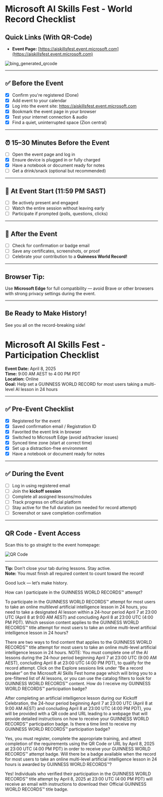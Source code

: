 # Microsoft AI Skills Fest - World Record Checklist

## Quick Links (With QR-Code)

- **Event Page:** [https://aiskillsfest.event.microsoft.com](https://aiskillsfest.event.microsoft.com)

![bing_generated_qrcode](https://github.com/user-attachments/assets/375af801-7274-4e29-a54a-398648743417) 


---

## ✅ Before the Event
- [x] Confirm you're registered (Done)
- [x] Add event to your calendar
- [x] Log into the event site: https://aiskillsfest.event.microsoft.com
- [x] Bookmark the event page in your browser
- [x] Test your internet connection & audio
- [x] Find a quiet, uninterrupted space (Zion central)

---

## ⏰ 15–30 Minutes Before the Event
- [ ] Open the event page and log in
- [x] Ensure device is plugged in or fully charged
- [x] Have a notebook or document ready for notes
- [ ] Get a drink/snack (optional but recommended)

---

## 🚨 At Event Start (11:59 PM SAST)
- [ ] Be actively present and engaged
- [ ] Watch the entire session without leaving early
- [ ] Participate if prompted (polls, questions, clicks)

---

## 🎉 After the Event
- [ ] Check for confirmation or badge email
- [ ] Save any certificates, screenshots, or proof
- [ ] Celebrate your contribution to a **Guinness World Record!**

---

## Browser Tip:
Use **Microsoft Edge** for full compatibility — avoid Brave or other browsers with strong privacy settings during the event.

---

## Be Ready to Make History!
See you all on the record-breaking side!







# Microsoft AI Skills Fest - Participation Checklist

**Event Date:** April 8, 2025  
**Time:** 9:00 AM AEST to 4:00 PM PDT  
**Location:** Online  
**Goal:** Help set a GUINNESS WORLD RECORD for most users taking a multi-level AI lesson in 24 hours

---

## ✅ Pre-Event Checklist

- [x] Registered for the event  
- [x] Saved confirmation email / Registration ID  
- [x] Favorited the event link in browser  
- [x] Switched to Microsoft Edge (avoid ad/tracker issues)  
- [x] Synced time zone (start at correct time)  
- [x] Set up a distraction-free environment  
- [x] Have a notebook or document ready for notes  

---

## ✅ During the Event

- [ ] Log in using registered email  
- [ ] Join the **kickoff session**  
- [ ] Complete all assigned lessons/modules  
- [ ] Track progress on official platform  
- [ ] Stay active for the full duration (as needed for record attempt)  
- [ ] Screenshot or save completion confirmation  

---

## QR Code - Event Access

Scan this to go straight to the event homepage:


![QR Code](https://api.qrserver.com/v1/create-qr-code/?size=180x180&data=https://aiskills.microsoft.com)

---

**Tip:** Don’t close your tab during lessons. Stay active.  
**Note:** You must finish all required content to count toward the record!

Good luck — let’s make history.





How can I participate in the GUINNESS WORLD RECORDS™ attempt?

To participate in the GUINNESS WORLD RECORDS™ attempt for most users to take an online multilevel artificial intelligence lesson in 24 hours, you need to take a designated AI lesson within a 24-hour period April 7 at 23:00 UTC (April 8 at 9:00 AM AEST) and concluding April 8 at 23:00 UTC (4:00 PM PDT).
Which session content applies to the GUINNESS WORLD RECORDS™ title attempt for most users to take an online multi-level artificial intelligence lesson in 24 hours?

There are two ways to find content that applies to the GUINNESS WORLD RECORDS™ title attempt for most users to take an online multi-level artificial intelligence lesson in 24 hours.
NOTE: You must complete one of the AI lessons during the 24-hour period beginning April 7 at 23:00 UTC (9:00 AM AEST), concluding April 8 at 23:00 UTC (4:00 PM PDT), to qualify for the record attempt.
Click on the Explore sessions link under “Be a record breaker” on the Microsoft AI Skills Fest home page which will bring you to a pre-filtered list of AI lessons, or you can use the catalog filters to look for GUINNESS WORLD RECORDS™ content.
How do I receive my GUINNESS WORLD RECORDS™ participation badge?

After completing an artificial intelligence lesson during our Kickoff Celebration, the 24-hour period beginning April 7 at 23:00 UTC (April 8 at 9:00 AM AEST) and concluding April 8 at 23:00 UTC (4:00 PM PDT), you will be provided with a QR code and URL leading to a webpage that will provide detailed instructions on how to receive your GUINNESS WORLD RECORDS™ participation badge.
Is there a time limit to receive my GUINNESS WORLD RECORDS™ participation badge?

Yes, you must register, complete the appropriate training, and attest completion of the requirements using the QR Code or URL by April 8, 2025 at 23:00 UTC (4:00 PM PDT) in order to receive your GUINNESS WORLD RECORDS™ attempt badge.
Will there be a badge available when the record for most users to take an online multi-level artificial intelligence lesson in 24 hours is awarded by GUINNESS WORLD RECORDS™?

Yes! Individuals who verified their participation in the GUINNESS WORLD RECORDS™ title attempt by April 8, 2025 at 23:00 UTC (4:00 PM PDT) will receive an email with instructions to download their Official GUINNESS WORLD RECORDS™ title badge.
